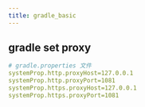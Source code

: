 ```yaml
---
title: gradle_basic
---
```


## gradle set proxy

```yaml
# gradle.properties 文件
systemProp.http.proxyHost=127.0.0.1
systemProp.http.proxyPort=1081
systemProp.https.proxyHost=127.0.0.1
systemProp.https.proxyPort=1081
```
